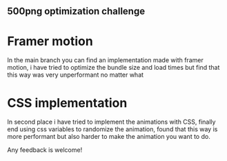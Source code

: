 ## 500png optimization challenge

# Framer motion
In the main branch you can find an implementation made with framer motion, i have tried to optimize the bundle size and load times but find that this way was very unperformant no matter what

# CSS implementation
In second place i have tried to implement the animations with CSS, finally end using css variables to randomize the animation, found that this way is more performant but also harder to make the animation you want to do.

Any feedback is welcome!